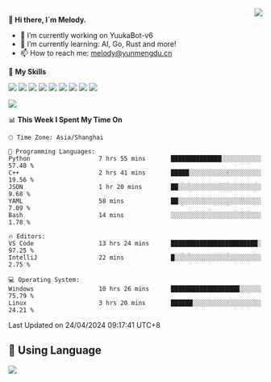 <a href="#">
  <img align="right" src="https://github-readme-stats.vercel.app/api?username=melodyyuuka&count_private=true&show_icons=true" />
</a>

**👋 Hi there, I`m Melody.**

- 🔭 I’m currently working on YuukaBot-v6
- 🌱 I’m currently learning: AI, Go, Rust and more!
- 📫 How to reach me: melody@yunmengdu.cn

🌟 **My Skills** 

![](https://img.shields.io/badge/-Python-3e74a2?style=flat-square&logo=Python&logoColor=fff)
![](https://img.shields.io/badge/-Java-007396?style=flat-square&logo=OpenJDK&logoColor=fff)
![](https://img.shields.io/badge/-Node.js-339933?style=flat-square&logo=Node.js&logoColor=fff)
![](https://img.shields.io/badge/-Git-f05032?style=flat-square&logo=git&logoColor=fff)
![](https://img.shields.io/badge/-PostgreSQL-4169e1?style=flat-square&logo=PostgreSQL&logoColor=fff)
![](https://img.shields.io/badge/-Rust-000000?style=flat-square&logo=rust&logoColor=fff)
![](https://img.shields.io/badge/-VSCode-007acc?style=flat-square&logo=Visual-Studio-Code&logoColor=fff)
![](https://img.shields.io/badge/-FastAPI-009688?style=flat-square&logo=FastAPI&logoColor=fff)
![](https://img.shields.io/badge/-Linux-000000?style=flat-square&logo=Linux&logoColor=fff)


![](https://wakatime.com/badge/user/fa6dc0e2-47c5-4d2d-ae45-69fec6f2122c.svg)

<!--START_SECTION:waka-->
📊 **This Week I Spent My Time On** 

```text
🕑︎ Time Zone: Asia/Shanghai

💬 Programming Languages: 
Python                   7 hrs 55 mins       ██████████████░░░░░░░░░░░   57.48 % 
C++                      2 hrs 41 mins       █████░░░░░░░░░░░░░░░░░░░░   19.56 % 
JSON                     1 hr 20 mins        ██░░░░░░░░░░░░░░░░░░░░░░░    9.68 % 
YAML                     58 mins             ██░░░░░░░░░░░░░░░░░░░░░░░    7.09 % 
Bash                     14 mins             ░░░░░░░░░░░░░░░░░░░░░░░░░    1.78 % 

🔥 Editors: 
VS Code                  13 hrs 24 mins      ████████████████████████░   97.25 % 
IntelliJ                 22 mins             █░░░░░░░░░░░░░░░░░░░░░░░░    2.75 % 

💻 Operating System: 
Windows                  10 hrs 26 mins      ███████████████████░░░░░░   75.79 % 
Linux                    3 hrs 20 mins       ██████░░░░░░░░░░░░░░░░░░░   24.21 % 
```


 Last Updated on 24/04/2024 09:17:41 UTC+8
<!--END_SECTION:waka-->

## 🥰 **Using Language**

![](https://github-readme-stats.vercel.app/api/wakatime?username=MelodyYuyuko&layout=compact&hide_border=true)
